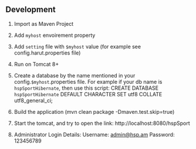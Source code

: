 ## Development
1. Import as Maven Project

2. Add ``myhost`` envoirement property

3. Add ``setting`` file with ``$myhost`` value (for example see config.harut.properties file)

4. Run on Tomcat 8+ 

5. Create a database by the name mentioned in your config.``$myhost``.properties file.
For example if your db name is `hspSportHibernate`, then use this script: 
CREATE DATABASE `hspSportHibernate` DEFAULT CHARACTER SET utf8 COLLATE utf8_general_ci;

6. Build the application (mvn clean package -Dmaven.test.skip=true)

7. Start the tomcat, and try to open the link:
http://localhost:8080/hspSport

8. Administrator Login Details:
Username: admin@hsp.am
Password: 123456789